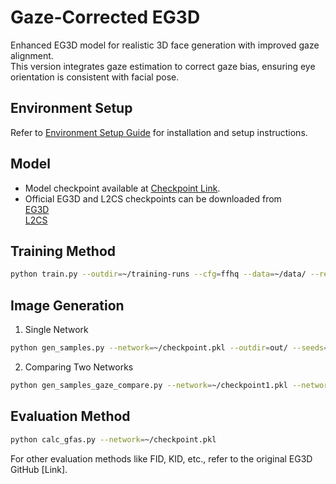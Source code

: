 # Gaze-Corrected EG3D

Enhanced EG3D model for realistic 3D face generation with improved gaze alignment.  
This version integrates gaze estimation to correct gaze bias, ensuring eye orientation is consistent with facial pose.

## Environment Setup
Refer to [Environment Setup Guide](https://github.com/3D-eye-centric-bias/Gaze-Corrected-EG3D/blob/main/docs/env_guide.md) for installation and setup instructions.

## Model
- Model checkpoint available at [Checkpoint Link](https://drive.google.com/drive/folders/1Bl__aGhCtGBXNSnpAaTAsozxzkykuFjb?usp=sharing).
- Official EG3D and L2CS checkpoints can be downloaded from  
  [EG3D](https://github.com/NVlabs/eg3d/blob/main/docs/models.md)  
  [L2CS](https://drive.google.com/drive/folders/1qDzyzXO6iaYIMDJDSyfKeqBx8O74mF8s)

## Training Method
```bash
python train.py --outdir=~/training-runs --cfg=ffhq --data=~/data/ --resume=~/checkpoint.pkl --gpus=4 --batch=16 --gamma=1 --batch-gpu=4 --gen_pose_cond=True --neural_rendering_resolution_final=128
```

## Image Generation
1. Single Network
```bash
python gen_samples.py --network=~/checkpoint.pkl --outdir=out/ --seeds=0-3
```

2. Comparing Two Networks
```bash
python gen_samples_gaze_compare.py --network=~/checkpoint1.pkl --network2=~/checkpoint2.pkl --outdir=out/ --seeds=0-3
```

## Evaluation Method
```bash
python calc_gfas.py --network=~/checkpoint.pkl
```

For other evaluation methods like FID, KID, etc., refer to the original EG3D GitHub [Link].
